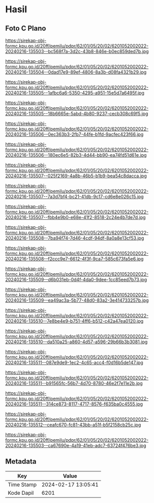 # Hasil

## Foto C Plano

https://sirekap-obj-formc.kpu.go.id/20ff/pemilu/pdpr/62/01/05/20/02/6201052002022-20240216-135503--bc568f7a-3d2c-43b8-846e-b0ec859ded7b.jpg

https://sirekap-obj-formc.kpu.go.id/20ff/pemilu/pdpr/62/01/05/20/02/6201052002022-20240216-135504--0dad17e9-89ef-4806-8a3b-d08fa4321b29.jpg

https://sirekap-obj-formc.kpu.go.id/20ff/pemilu/pdpr/62/01/05/20/02/6201052002022-20240216-135505--1afbc6a6-5350-4295-a951-15e5d7a6495f.jpg

https://sirekap-obj-formc.kpu.go.id/20ff/pemilu/pdpr/62/01/05/20/02/6201052002022-20240216-135505--18b6665e-5abd-4b80-9237-cecb308c69f5.jpg

https://sirekap-obj-formc.kpu.go.id/20ff/pemilu/pdpr/62/01/05/20/02/6201052002022-20240216-135506--0ec363b3-2fb7-44fe-b1fd-9acfec423f66.jpg

https://sirekap-obj-formc.kpu.go.id/20ff/pemilu/pdpr/62/01/05/20/02/6201052002022-20240216-135506--180ec6e5-82b3-4d44-bb90-ea74fd51d61e.jpg

https://sirekap-obj-formc.kpu.go.id/20ff/pemilu/pdpr/62/01/05/20/02/6201052002022-20240216-135507--025f2169-4a8b-46b5-b1b9-bea54c8dacca.jpg

https://sirekap-obj-formc.kpu.go.id/20ff/pemilu/pdpr/62/01/05/20/02/6201052002022-20240216-135507--7a3d7bf4-bc21-41db-9c17-cd6e8e026c15.jpg

https://sirekap-obj-formc.kpu.go.id/20ff/pemilu/pdpr/62/01/05/20/02/6201052002022-20240216-135507--fbb4e9b0-e68e-41f2-8518-2c24e4b7de7d.jpg

https://sirekap-obj-formc.kpu.go.id/20ff/pemilu/pdpr/62/01/05/20/02/6201052002022-20240216-135508--7ba94f74-7d46-4cdf-94df-8a0a8e13cf53.jpg

https://sirekap-obj-formc.kpu.go.id/20ff/pemilu/pdpr/62/01/05/20/02/6201052002022-20240216-135508--f2ccc9e7-6612-4f3f-9ca7-585c673fa5e6.jpg

https://sirekap-obj-formc.kpu.go.id/20ff/pemilu/pdpr/62/01/05/20/02/6201052002022-20240216-135509--d6b031eb-0d4f-4da0-9dee-1cc85eed7b73.jpg

https://sirekap-obj-formc.kpu.go.id/20ff/pemilu/pdpr/62/01/05/20/02/6201052002022-20240216-135509--ea49ac3a-5b77-48d0-83a2-3e414733257b.jpg

https://sirekap-obj-formc.kpu.go.id/20ff/pemilu/pdpr/62/01/05/20/02/6201052002022-20240216-135510--7e8be4e9-b751-4ff6-b512-c42a47ea0120.jpg

https://sirekap-obj-formc.kpu.go.id/20ff/pemilu/pdpr/62/01/05/20/02/6201052002022-20240216-135510--da510a25-a860-4d57-a596-29b66b3b3081.jpg

https://sirekap-obj-formc.kpu.go.id/20ff/pemilu/pdpr/62/01/05/20/02/6201052002022-20240216-135511--087e9de9-1ec2-4c65-acc4-f0d16b5de147.jpg

https://sirekap-obj-formc.kpu.go.id/20ff/pemilu/pdpr/62/01/05/20/02/6201052002022-20240216-135511--b91565fc-56b7-4d70-8780-46e2f7e11e2b.jpg

https://sirekap-obj-formc.kpu.go.id/20ff/pemilu/pdpr/62/01/05/20/02/6201052002022-20240216-135511--314ce873-8117-4717-8576-f635ba0c4555.jpg

https://sirekap-obj-formc.kpu.go.id/20ff/pemilu/pdpr/62/01/05/20/02/6201052002022-20240216-135512--ceafc670-fc81-43bb-a51f-b5f2158cb25c.jpg

https://sirekap-obj-formc.kpu.go.id/20ff/pemilu/pdpr/62/01/05/20/02/6201052002022-20240216-135503--ca67690e-4a19-41eb-adc7-63724f476be3.jpg


## Metadata

| Key        | Value               |
| ---------- | ------------------- |
| Time Stamp | 2024-02-17 13:05:41 |
| Kode Dapil | 6201                |



